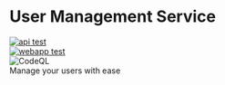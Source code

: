 # User Management Service

[![api test](https://github.com/DonatasD/user-management/actions/workflows/api-test.yml/badge.svg)](https://github.com/DonatasD/user-management/actions/workflows/api-test.yml)\
[![webapp test](https://github.com/DonatasD/user-management/actions/workflows/webapp-test.yml/badge.svg)](https://github.com/DonatasD/user-management/actions/workflows/webapp-test.yml)\
![CodeQL](https://github.com/DonatasD/user-management/workflows/CodeQL/badge.svg) \
Manage your users with ease

